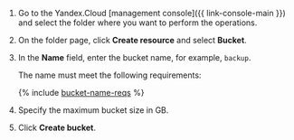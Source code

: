 1. Go to the Yandex.Cloud [management console]({{ link-console-main }}) and select the folder where you want to perform the operations.

1. On the folder page, click **Create resource** and select **Bucket**.

1. In the **Name** field, enter the bucket name, for example, `backup`.

   The name must meet the following requirements:

   {% include [bucket-name-reqs](../../_includes/bucket-name-reqs.md) %}

1. Specify the maximum bucket size in GB.

1. Click **Create bucket**.


